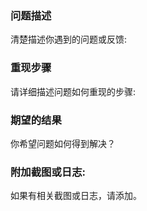 ### 问题描述
清楚描述你遇到的问题或反馈:

### 重现步骤
请详细描述问题如何重现的步骤:

### 期望的结果
你希望问题如何得到解决？

### 附加截图或日志:
如果有相关截图或日志，请添加。
